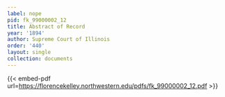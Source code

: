 ```yaml
---
label: nope
pid: fk_99000002_12
title: Abstract of Record
year: '1894'
author: Supreme Court of Illinois
order: '440'
layout: single
collection: documents
---
```



{{< embed-pdf url=https://florencekelley.northwestern.edu/pdfs/fk_99000002_12.pdf >}}